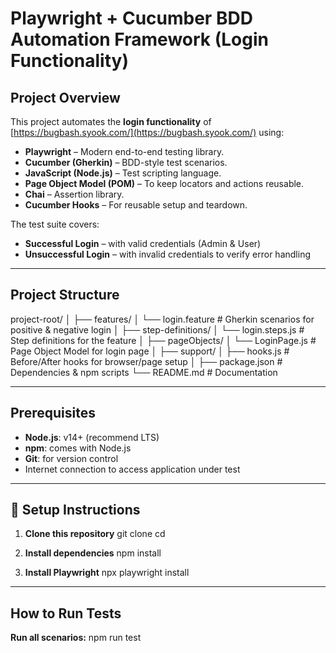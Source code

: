 # Playwright + Cucumber BDD Automation Framework (Login Functionality)

##  Project Overview
This project automates the **login functionality** of [https://bugbash.syook.com/](https://bugbash.syook.com/) using:

- **Playwright** – Modern end-to-end testing library.
- **Cucumber (Gherkin)** – BDD-style test scenarios.
- **JavaScript (Node.js)** – Test scripting language.
- **Page Object Model (POM)** – To keep locators and actions reusable.
- **Chai** – Assertion library.
- **Cucumber Hooks** – For reusable setup and teardown.

The test suite covers:
-  **Successful Login** – with valid credentials (Admin & User)
-  **Unsuccessful Login** – with invalid credentials to verify error handling

---

## Project Structure
project-root/
│
├── features/
│ └── login.feature # Gherkin scenarios for positive & negative login
│
├── step-definitions/
│ └── login.steps.js # Step definitions for the feature
│
├── pageObjects/
│ └── LoginPage.js # Page Object Model for login page
│
├── support/
│ ├── hooks.js # Before/After hooks for browser/page setup
│
├── package.json # Dependencies & npm scripts
└── README.md # Documentation


---

##  Prerequisites
- **Node.js**: v14+ (recommend LTS)
- **npm**: comes with Node.js
- **Git**: for version control
- Internet connection to access application under test

---

## 🚀 Setup Instructions

1. **Clone this repository**
git clone <your-repo-url>
cd <project-folder>


2. **Install dependencies**
npm install


3. **Install Playwright**
npx playwright install


---

## How to Run Tests

**Run all scenarios:**
npm run test
